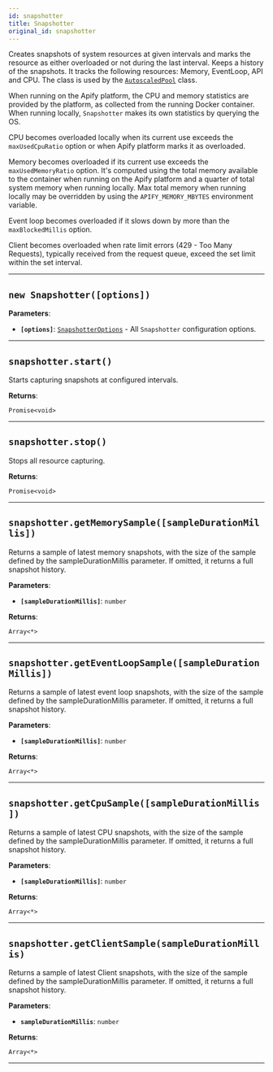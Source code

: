 ```yaml
---
id: snapshotter
title: Snapshotter
original_id: snapshotter
---
```


<a name="snapshotter"></a>

Creates snapshots of system resources at given intervals and marks the resource as either overloaded or not during the last interval. Keeps a history
of the snapshots. It tracks the following resources: Memory, EventLoop, API and CPU. The class is used by the
[`AutoscaledPool`](../api/autoscaled-pool) class.

When running on the Apify platform, the CPU and memory statistics are provided by the platform, as collected from the running Docker container. When
running locally, `Snapshotter` makes its own statistics by querying the OS.

CPU becomes overloaded locally when its current use exceeds the `maxUsedCpuRatio` option or when Apify platform marks it as overloaded.

Memory becomes overloaded if its current use exceeds the `maxUsedMemoryRatio` option. It's computed using the total memory available to the container
when running on the Apify platform and a quarter of total system memory when running locally. Max total memory when running locally may be overridden
by using the `APIFY_MEMORY_MBYTES` environment variable.

Event loop becomes overloaded if it slows down by more than the `maxBlockedMillis` option.

Client becomes overloaded when rate limit errors (429 - Too Many Requests), typically received from the request queue, exceed the set limit within the
set interval.

---

<a name="snapshotter"></a>

## `new Snapshotter([options])`

**Parameters**:

-   **`[options]`**: [`SnapshotterOptions`](../typedefs/snapshotter-options) - All `Snapshotter` configuration options.

---

<a name="start"></a>

## `snapshotter.start()`

Starts capturing snapshots at configured intervals.

**Returns**:

`Promise<void>`

---

<a name="stop"></a>

## `snapshotter.stop()`

Stops all resource capturing.

**Returns**:

`Promise<void>`

---

<a name="getmemorysample"></a>

## `snapshotter.getMemorySample([sampleDurationMillis])`

Returns a sample of latest memory snapshots, with the size of the sample defined by the sampleDurationMillis parameter. If omitted, it returns a full
snapshot history.

**Parameters**:

-   **`[sampleDurationMillis]`**: `number`

**Returns**:

`Array<*>`

---

<a name="geteventloopsample"></a>

## `snapshotter.getEventLoopSample([sampleDurationMillis])`

Returns a sample of latest event loop snapshots, with the size of the sample defined by the sampleDurationMillis parameter. If omitted, it returns a
full snapshot history.

**Parameters**:

-   **`[sampleDurationMillis]`**: `number`

**Returns**:

`Array<*>`

---

<a name="getcpusample"></a>

## `snapshotter.getCpuSample([sampleDurationMillis])`

Returns a sample of latest CPU snapshots, with the size of the sample defined by the sampleDurationMillis parameter. If omitted, it returns a full
snapshot history.

**Parameters**:

-   **`[sampleDurationMillis]`**: `number`

**Returns**:

`Array<*>`

---

<a name="getclientsample"></a>

## `snapshotter.getClientSample(sampleDurationMillis)`

Returns a sample of latest Client snapshots, with the size of the sample defined by the sampleDurationMillis parameter. If omitted, it returns a full
snapshot history.

**Parameters**:

-   **`sampleDurationMillis`**: `number`

**Returns**:

`Array<*>`

---
